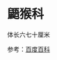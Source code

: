# 鼯猴科

体长六七十厘米

参考：[百度百科](https://baike.baidu.com/item/%E9%BC%AF%E7%8C%B4?fromModule=lemma_search-box)